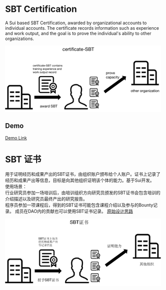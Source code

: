 # SBT Certification

A Sui based SBT Certification, awarded by organizational accounts to individual accounts. The certificate records information such as experience and work output, and the goal is to prove the individual's ability to other organizations.

![SBT证书说明英文](./images/SBT证书说明英文.png)

## Demo 

[Demo Link](https://certificate-sbt.vercel.app/)

# SBT 证书

用于证明经历和成果产出的SBT证书，由组织账户颁布给个人账户。证书上记录了经历和成果产出等信息，目标是向其他组织证明该个体的能力。基于Sui开发。   
使用场景：  
行业研究员参加一场培训后，由培训组织方向研究员颁发的SBT证书会包含培训的介绍描述以及研究员最终产出的研究报告。  
程序员参加一项课程后，得到的SBT证书可能包含课程介绍以及参与的Bounty记录。
成员在DAO内的贡献也可以使用SBT证书记录。
[原始设计思路](https://mp.weixin.qq.com/s/fmKejxolo7n7lDIxDfSVNA)

![SBT证书说明中文](./images/SBT证书说明中文.png)

